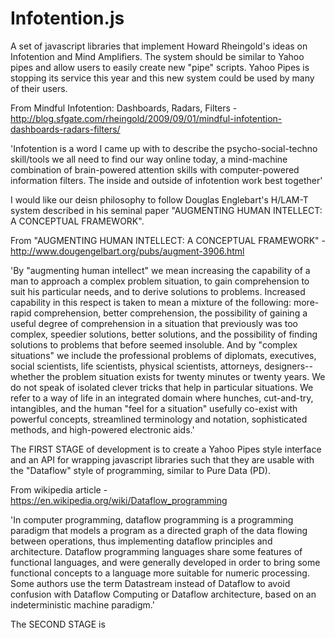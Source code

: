 # Infotention.js
A set of javascript libraries that implement Howard Rheingold's ideas on Infotention and Mind Amplifiers. The system should be similar to Yahoo pipes and allow users to easily create new "pipe" scripts. Yahoo Pipes is stopping its service this year and this new system could be used by many of their users. 

From Mindful Infotention: Dashboards, Radars, Filters - http://blog.sfgate.com/rheingold/2009/09/01/mindful-infotention-dashboards-radars-filters/

'Infotention is a word I came up with to describe the psycho-social-techno skill/tools we all need to find our way online today, a mind-machine combination of brain-powered attention skills with computer-powered information filters. The inside and outside of infotention work best together'

I would like our deisn philosophy to follow Douglas Englebart's H/LAM-T system described in his seminal paper "AUGMENTING HUMAN INTELLECT: A CONCEPTUAL FRAMEWORK".

From "AUGMENTING HUMAN INTELLECT: A CONCEPTUAL FRAMEWORK" - http://www.dougengelbart.org/pubs/augment-3906.html

'By "augmenting human intellect" we mean increasing the capability of a man to approach a complex problem situation, to gain comprehension to suit his particular needs, and to derive solutions to problems. Increased capability in this respect is taken to mean a mixture of the following: more-rapid comprehension, better comprehension, the possibility of gaining a useful degree of comprehension in a situation that previously was too complex, speedier solutions, better solutions, and the possibility of finding solutions to problems that before seemed insoluble. And by "complex situations" we include the professional problems of diplomats, executives, social scientists, life scientists, physical scientists, attorneys, designers--whether the problem situation exists for twenty minutes or twenty years. We do not speak of isolated clever tricks that help in particular situations. We refer to a way of life in an integrated domain where hunches, cut-and-try, intangibles, and the human "feel for a situation" usefully co-exist with powerful concepts, streamlined terminology and notation, sophisticated methods, and high-powered electronic aids.'

The FIRST STAGE of development is to create a Yahoo Pipes style interface and an API for wrapping javascript libraries such that they are usable with the "Dataflow" style of programming, similar to Pure Data (PD).

From wikipedia article - https://en.wikipedia.org/wiki/Dataflow_programming

'In computer programming, dataflow programming is a programming paradigm that models a program as a directed graph of the data flowing between operations, thus implementing dataflow principles and architecture. Dataflow programming languages share some features of functional languages, and were generally developed in order to bring some functional concepts to a language more suitable for numeric processing. Some authors use the term Datastream instead of Dataflow to avoid confusion with Dataflow Computing or Dataflow architecture, based on an indeterministic machine paradigm.'

The SECOND STAGE is
